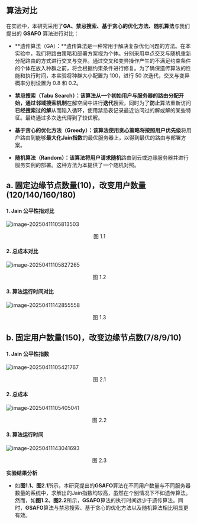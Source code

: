 ## 算法对比

在实验中，本研究采用了**GA、禁忌搜索、基于贪心的优化方法、随机算法**与我们提出的 **GSAFO** 算法进行对比：

* **遗传算法（GA）：**遗传算法是一种常用于解决复杂优化问题的方法。在本实验中，我们将路由策略和部署方案视为个体。分别采用单点交叉与随机重新分配路由的方式进行交叉与变异。通过交叉和变异操作产生的不满足约束条件的个体在放入种群之前，将会根据约束条件进行修复。为了确保遗传算法的性能和执行时间，本实验将种群大小配置为 100，进行 50 次迭代，交叉与变异概率分别设置为 0.8 和 0.2。

* **禁忌搜索（Tabu Search）：**该算法从一个初始用户与服务器的路由分配开始，通过**邻域搜索机制**在解空间中进行**迭代**搜索，同时为了**防止**算法重新访问**已经搜索过的解**从而陷入循环，使用禁忌表记录最近访问过的解或解的某些特征。最终通过多次迭代得到了较优解。
* **基于贪心的优化方法（Greedy）：**该算法使用贪心策略将按照**用户优先级**将用户路由到能够**最大化Jain指数**的最优服务器上，以得到最优的路由与部署方案。
* **随机算法（Random）：**该算法将用户请求**随机**路由到云或边缘服务器并进行服务实例的部署。这种方法为本提供了一个随机对照。

## a. 固定边缘节点数量(10)，改变用户数量(120/140/160/180)



#### 1. Jain 公平性指对比

![image-20250411105813503](C:\Users\ASUS\AppData\Roaming\Typora\typora-user-images\image-20250411105813503.png)

<div align="center">
    图 1.1
</div>

#### 2. 总成本对比

![image-20250411105827265](C:\Users\ASUS\AppData\Roaming\Typora\typora-user-images\image-20250411105827265.png)

<div align="center">
    图 1.2
</div>

#### 3. 算法运行时间对比

![image-20250411142855558](C:\Users\ASUS\AppData\Roaming\Typora\typora-user-images\image-20250411142855558.png)

<div align="center">
    图 1.3
</div>



## b. 固定用户数量(150)，改变边缘节点数(7/8/9/10)

#### 1. Jain 公平性指数

![image-20250411105421767](C:\Users\ASUS\AppData\Roaming\Typora\typora-user-images\image-20250411105421767.png)

<div align="center">
    图 2.1
</div>

#### 2. 总成本

![image-20250411105405041](C:\Users\ASUS\AppData\Roaming\Typora\typora-user-images\image-20250411105405041.png)

<div align="center">
    图 2.2
</div>

#### 3. 算法运行时间

![image-20250411143041693](C:\Users\ASUS\AppData\Roaming\Typora\typora-user-images\image-20250411143041693.png)

<div align="center">
    图 2.3
</div>

**实验结果分析**

* 如**图1.1、图2.1**所示，本研究提出的**GSAFO**算法在不同用户数量与不同服务器数量的系统中，求解出的Jain指数均较高，虽然在个别情况下不如遗传算法。然而，如**图1.2、图2.2**所示，**GSAFO**算法的执行时间远少于遗传算法。同时，**GSAFO**算法与禁忌搜索、基于贪心的优化方法以及随机算法相比明显更有效。


